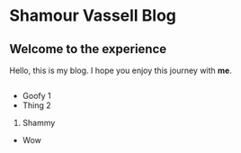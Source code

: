 # Shamour Vassell Blog
## Welcome to the experience

Hello, this is my blog. I hope you enjoy this journey with **me**.

```sql

```
- Goofy 1
- Thing 2
1. Shammy
* Wow
